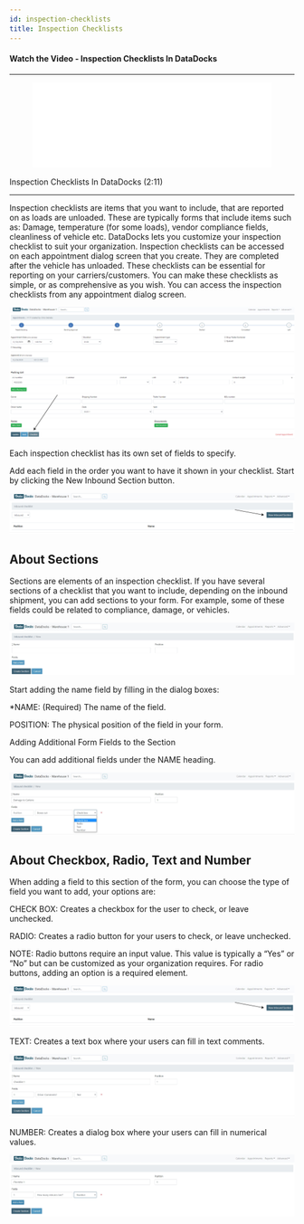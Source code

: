 ```yaml
---
id: inspection-checklists
title: Inspection Checklists
---
```


#### Watch the Video - Inspection Checklists In DataDocks

***
<figure class="video-container">
  <iframe src="//www.youtube.com/embed/kJGkqpAfJEw" frameborder="0" allowFullScreen width="100%"></iframe>
</figure>


Inspection Checklists In DataDocks (2:11)
***

Inspection checklists are items that you want to include, that are reported on as loads are unloaded. These are typically forms that include items such as: Damage, temperature (for some loads), vendor compliance fields, cleanliness of vehicle etc. DataDocks lets you customize your inspection checklist to suit your organization. Inspection checklists can be accessed on each appointment dialog screen that you create. They are completed after the vehicle has unloaded. These checklists can be essential for reporting on your carriers/customers. You can make these checklists as simple, or as comprehensive as you wish. You can access the inspection checklists from any appointment dialog screen. 

[![Inspection Checklist Screen](/img/docs/advanced/inspection-checklists/appt-screen.jpg)](/img/docs/advanced/inspection-checklists/appt-screen.jpg)

Each inspection checklist has its own set of fields to specify. 

Add each field in the order you want to have it shown in your checklist. Start by clicking the New Inbound Section button. 

[![New Section](/img/docs/advanced/inspection-checklists/new-section.jpg)](/img/docs/advanced/inspection-checklists/new-section.jpg)

## About Sections

Sections are elements of an inspection checklist. If you have several sections of a checklist that you want to include, depending on the inbound shipment, you can add sections to your form. For example, some of these fields could be related to compliance, damage, or vehicles. 

[![New Checklist with Fields](/img/docs/advanced/inspection-checklists/new-inbound-checklist-with-fields.jpg)](/img/docs/advanced/inspection-checklists/new-inbound-checklist-with-fields.jpg) 

Start adding the name field by filling in the dialog boxes:

*NAME: (Required) The name of the field.

POSITION: The physical position of the field in your form.
 
Adding Additional Form Fields to the Section

You can add additional fields under the NAME heading. 

[![Inspection Checklist Options](/img/docs/advanced/inspection-checklists/new-inbound-checklist-with-field-one-field.jpg)](/img/docs/advanced/inspection-checklists/new-inbound-checklist-with-field-one-field.jpg)
 
## About Checkbox, Radio, Text and Number 

When adding a field to this section of the form, you can choose the type of field you want to add, your options are:

CHECK BOX: Creates a checkbox for the user to check, or leave unchecked.

RADIO: Creates a radio button for your users to check, or leave unchecked. 

NOTE: Radio buttons require an input value. This value is typically a “Yes” or “No” but can be customized as your organization requires. For radio buttons, adding an option is a required element.

[![Inspection Checklist Screen](/img/docs/advanced/inspection-checklists/new-section.jpg)](/img/docs/advanced/inspection-checklists/new-section.jpg)

TEXT: Creates a text box where your users can fill in text comments.

[![Add Text to Checklist](/img/docs/advanced/inspection-checklists/text-field-add.jpg)](/img/docs/advanced/inspection-checklists/text-field-add.jpg)

NUMBER: Creates a dialog box where your users can fill in numerical values. 

[![Add Number to Checklist](/img/docs/advanced/inspection-checklists/number-field-add.jpg)](/img/docs/advanced/inspection-checklists/number-field-add.jpg)

 

